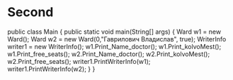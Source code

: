 # Second

public class Main {
    public static void main(String[] args) {
        Ward w1 = new Ward();
        Ward w2 = new Ward(0,"Гаврилович Владислав", true);
        WriterInfo writer1 = new WriterInfo();
        w1.Print_Name_doctor();
        w1.Print_kolvoMest();
        w1.Print_free_seats();
        w2.Print_Name_doctor();
        w2.Print_kolvoMest();
        w2.Print_free_seats();
        writer1.PrintWriterInfo(w1);
        writer1.PrintWriterInfo(w2);
    }
}
